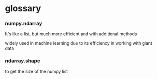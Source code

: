 # glossary

### numpy.ndarray

It's like a list, but much more efficient and with additional methods

widely used in machine learning due to its efficiency in working with giant data

### ndarray.shape

to get the size of the numpy list